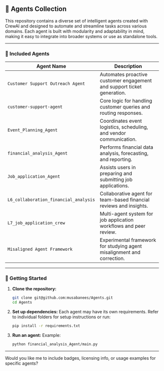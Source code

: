 ## 🧠 Agents Collection

This repository contains a diverse set of intelligent agents created with CrewAI and designed to automate and streamline tasks across various domains. Each agent is built with modularity and adaptability in mind, making it easy to integrate into broader systems or use as standalone tools.

---

### 📁 Included Agents

| Agent Name                          | Description                                                                 |
|------------------------------------|-----------------------------------------------------------------------------|
| `Customer Support Outreach Agent`  | Automates proactive customer engagement and support ticket generation.     |
| `customer-support-agent`           | Core logic for handling customer queries and routing responses.            |
| `Event_Planning_Agent`             | Coordinates event logistics, scheduling, and vendor communication.         |
| `financial_analysis_Agent`         | Performs financial data analysis, forecasting, and reporting.              |
| `Job_application_Agent`            | Assists users in preparing and submitting job applications.                |
| `L6_collaboration_financial_analysis` | Collaborative agent for team-based financial reviews and insights.     |
| `L7_job_application_crew`          | Multi-agent system for job application workflows and peer review.          |
| `Misaligned Agent Framework`       | Experimental framework for studying agent misalignment and correction.     |

---

### 🚀 Getting Started

1. **Clone the repository:**
   ```bash
   git clone git@github.com:musabanees/Agents.git
   cd Agents
   ```

2. **Set up dependencies:**
   Each agent may have its own requirements. Refer to individual folders for setup instructions or run:
   ```bash
   pip install -r requirements.txt
   ```

3. **Run an agent:**
   Example:
   ```bash
   python financial_analysis_Agent/main.py
   ```



---

Would you like me to include badges, licensing info, or usage examples for specific agents?
